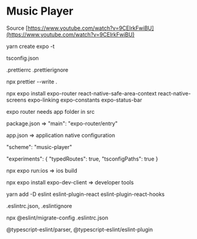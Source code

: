 # Music Player

Source [https://www.youtube.com/watch?v=9CElrkFwiBU](https://www.youtube.com/watch?v=9CElrkFwiBU)

yarn create expo -t

tsconfig.json

.prettierrc
.prettierignore

npx prettier --write .

npx expo install expo-router react-native-safe-area-context react-native-screens expo-linking expo-constants expo-status-bar

expo router needs app folder in src

package.json => "main": "expo-router/entry"

app.json => application native configuration

"scheme": "music-player"

"experiments": {
  "typedRoutes": true,
  "tsconfigPaths": true
}

npx expo run:ios => ios build

npx expo install expo-dev-client => developer tools

yarn add -D eslint eslint-plugin-react eslint-plugin-react-hooks

.eslintrc.json, .eslintignore

npx @eslint/migrate-config .eslintrc.json

@typescript-eslint/parser, @typescript-eslint/eslint-plugin
